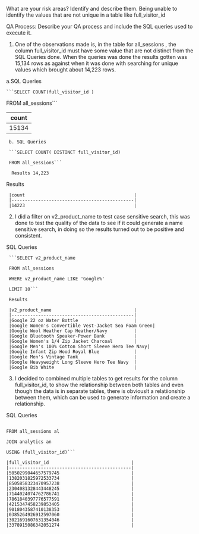 What are your risk areas? Identify and describe them.
Being unable to identify the values that are not unique in a table like full_visitor_id


QA Process:
Describe your QA process and include the SQL queries used to execute it.

1.	One of the observations made is, in the table for all_sessions , the column full_visitor_id must have some value that are not distinct from the SQL Queries done.
   When the queries was done the results gotten was 15,134 rows as against when it was done with searching for unique values which brought about 14,223 rows.

   a.SQL Queries
   
  	```SELECT COUNT(full_visitor_id )
   
 FROM    all_sessions```

|count                        |
|-----------------------------|
|15134                        |




     
     b.	SQL Queries
     
     ```SELECT COUNT( DISTINCT full_visitor_id)
     
     FROM all_sessions```
     
  	  Results 14,223

   Results

     |count                                         |
     |----------------------------------------------|
     |14223                                         |

  


2.	I did a filter on v2_product_name to test case sensitive search, this was done to test the quality of the data to see if it could generate a name sensitive search, in doing so the results turned out to be           positive and consistent.

   

SQL Queries

     ```SELECT v2_product_name
     
     FROM all_sessions
     
     WHERE v2_product_name LIKE 'Google%'
     
     LIMIT 10```

     Results

     |v2_product_name                               |
     |----------------------------------------------|
     |Google 22 oz Water Bottle                     |
     |Google Women's Convertible Vest-Jacket Sea Foam Green|
     |Google Wool Heather Cap Heather/Navy          |
     |Google Bluetooth Speaker-Power Bank           |
     |Google Women's 1/4 Zip Jacket Charcoal        |
     |Google Men's 100% Cotton Short Sleeve Hero Tee Navy|
     |Google Infant Zip Hood Royal Blue             |
     |Google Men's Vintage Tank                     |
     |Google Heavyweight Long Sleeve Hero Tee Navy  |
     |Google Bib White                              |


  


3. I decided to combined multiple tables to get results for the column full_visitor_id, to show the relationship between both tables and even though the data is in separate tables,
    there is obviouslt a relatiionship between them, which can be used to generate information and create a relationship.

 SQL Queries
 
```SELECT DISTINCT al.full_visitor_id

FROM all_sessions al

JOIN analytics an

USING (full_visitor_id)```

|full_visitor_id                               |
|----------------------------------------------|
|5050299044657579745                           |
|1382031825972533734                           |
|8505858323470957238                           |
|2304081328443448245                           |
|7144024074762786741                           |
|7861840397776577591                           |
|4215347458239853405                           |
|9018043587410138353                           |
|0385264926912597060                           |
|3021691607631354046                           |
|3378915086342051274                           |





